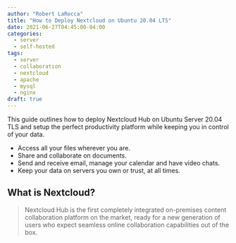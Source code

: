 ```yaml
---
author: "Robert LaRocca"
title: "How to Deploy Nextcloud on Ubuntu 20.04 LTS"
date: 2021-06-27T04:45:00-04:00
categories:
  - server
  - self-hosted
tags:
  - server
  - collaboration
  - nextcloud
  - apache
  - mysql
  - nginx
draft: true
---
```


This guide outlines how to deploy Nextcloud Hub on Ubuntu Server 20.04 TLS and setup the perfect productivity platform while keeping you in control of your data.
<!--more-->

 - Access all your files wherever you are.
 - Share and collaborate on documents.
 - Send and receive email, manage your calendar and have video chats.
 - Keep your data on servers you own or trust, at all times.

## What is Nextcloud?

> Nextcloud Hub is the first completely integrated on-premises content collaboration platform on the market, ready for a new generation of users who expect seamless online collaboration capabilities out of the box.

